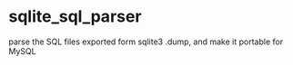 # sqlite_sql_parser

parse the SQL files exported form sqlite3 .dump, and make it portable for MySQL
